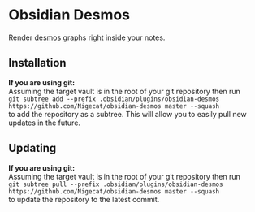 # Obsidian Desmos

Render [desmos](https://www.desmos.com/calculator) graphs right inside your notes.

## Installation
**If you are using git:**  
Assuming the target vault is in the root of your git repository then run  
`git subtree add --prefix .obsidian/plugins/obsidian-desmos https://github.com/Nigecat/obsidian-desmos master --squash`  
to add the repository as a subtree. This will allow you to easily pull new updates in the future.


## Updating
**If you are using git:**  
Assuming the target vault is in the root of your git repository then run  
`git subtree pull --prefix .obsidian/plugins/obsidian-desmos https://github.com/Nigecat/obsidian-desmos master --squash`  
to update the repository to the latest commit.
